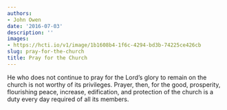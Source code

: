 ```yaml
---
authors:
- John Owen
date: '2016-07-03'
description: ''
images:
- https://hcti.io/v1/image/1b1608b4-1f6c-4294-bd3b-74225ce426cb
slug: pray-for-the-church
title: Pray for the Church
---
```


He who does not continue to pray for the Lord’s glory to remain on the church is not worthy of its privileges. Prayer, then, for the good, prosperity, flourishing peace, increase, edification, and protection of the church is a duty every day required of all its members.